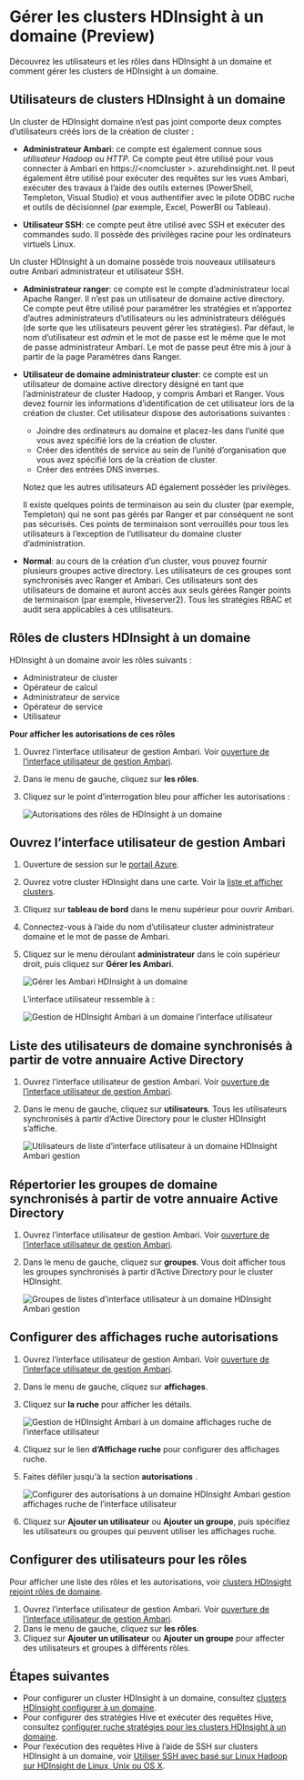 <properties
    pageTitle="Gérer les clusters à un domaine HDInsight | Microsoft Azure"
    description="Découvrez comment gérer les clusters HDInsight à un domaine"
    services="hdinsight"
    documentationCenter=""
    authors="saurinsh"
    manager="jhubbard"
    editor="cgronlun"
    tags=""/>

<tags
    ms.service="hdinsight"
    ms.devlang="na"
    ms.topic="article"
    ms.tgt_pltfrm="na"
    ms.workload="big-data"
    ms.date="10/25/2016"
    ms.author="saurinsh"/>

# <a name="manage-domain-joined-hdinsight-clusters-preview"></a>Gérer les clusters HDInsight à un domaine (Preview)



Découvrez les utilisateurs et les rôles dans HDInsight à un domaine et comment gérer les clusters de HDInsight à un domaine.

## <a name="users-of-domain-joined-hdinsight-clusters"></a>Utilisateurs de clusters HDInsight à un domaine

Un cluster de HDInsight domaine n’est pas joint comporte deux comptes d’utilisateurs créés lors de la création de cluster :

- **Administrateur Ambari**: ce compte est également connue sous *utilisateur Hadoop* ou *HTTP*. Ce compte peut être utilisé pour vous connecter à Ambari en https://&lt;nomcluster >. azurehdinsight.net. Il peut également être utilisé pour exécuter des requêtes sur les vues Ambari, exécuter des travaux à l’aide des outils externes (PowerShell, Templeton, Visual Studio) et vous authentifier avec le pilote ODBC ruche et outils de décisionnel (par exemple, Excel, PowerBI ou Tableau).

- **Utilisateur SSH**: ce compte peut être utilisé avec SSH et exécuter des commandes sudo. Il possède des privilèges racine pour les ordinateurs virtuels Linux.

Un cluster HDInsight à un domaine possède trois nouveaux utilisateurs outre Ambari administrateur et utilisateur SSH.

- **Administrateur ranger**: ce compte est le compte d’administrateur local Apache Ranger. Il n’est pas un utilisateur de domaine active directory. Ce compte peut être utilisé pour paramétrer les stratégies et n’apportez d’autres administrateurs d’utilisateurs ou les administrateurs délégués (de sorte que les utilisateurs peuvent gérer les stratégies). Par défaut, le nom d’utilisateur est *admin* et le mot de passe est le même que le mot de passe administrateur Ambari. Le mot de passe peut être mis à jour à partir de la page Paramètres dans Ranger.

- **Utilisateur de domaine administrateur cluster**: ce compte est un utilisateur de domaine active directory désigné en tant que l’administrateur de cluster Hadoop, y compris Ambari et Ranger. Vous devez fournir les informations d’identification de cet utilisateur lors de la création de cluster. Cet utilisateur dispose des autorisations suivantes :

    - Joindre des ordinateurs au domaine et placez-les dans l’unité que vous avez spécifié lors de la création de cluster.
    - Créer des identités de service au sein de l’unité d’organisation que vous avez spécifié lors de la création de cluster. 
    - Créer des entrées DNS inverses.

    Notez que les autres utilisateurs AD également posséder les privilèges. 

    Il existe quelques points de terminaison au sein du cluster (par exemple, Templeton) qui ne sont pas gérés par Ranger et par conséquent ne sont pas sécurisés. Ces points de terminaison sont verrouillés pour tous les utilisateurs à l’exception de l’utilisateur du domaine cluster d’administration. 

- **Normal**: au cours de la création d’un cluster, vous pouvez fournir plusieurs groupes active directory. Les utilisateurs de ces groupes sont synchronisés avec Ranger et Ambari. Ces utilisateurs sont des utilisateurs de domaine et auront accès aux seuls gérées Ranger points de terminaison (par exemple, Hiveserver2). Tous les stratégies RBAC et audit sera applicables à ces utilisateurs.

## <a name="roles-of-domain-joined-hdinsight-clusters"></a>Rôles de clusters HDInsight à un domaine

HDInsight à un domaine avoir les rôles suivants :

- Administrateur de cluster
- Opérateur de calcul
- Administrateur de service
- Opérateur de service
- Utilisateur

**Pour afficher les autorisations de ces rôles**

1. Ouvrez l’interface utilisateur de gestion Ambari.  Voir [ouverture de l’interface utilisateur de gestion Ambari](#open-the-ambari-management-ui).
2. Dans le menu de gauche, cliquez sur **les rôles**.
3. Cliquez sur le point d’interrogation bleu pour afficher les autorisations :

    ![Autorisations des rôles de HDInsight à un domaine](./media/hdinsight-domain-joined-manage/hdinsight-domain-joined-roles-permissions.png)

## <a name="open-the-ambari-management-ui"></a>Ouvrez l’interface utilisateur de gestion Ambari

1. Ouverture de session sur le [portail Azure](https://portal.azure.com).
2. Ouvrez votre cluster HDInsight dans une carte. Voir la [liste et afficher clusters](hdinsight-administer-use-management-portal.md#list-and-show-clusters).
3. Cliquez sur **tableau de bord** dans le menu supérieur pour ouvrir Ambari.
4. Connectez-vous à l’aide du nom d’utilisateur cluster administrateur domaine et le mot de passe de Ambari.
5. Cliquez sur le menu déroulant **administrateur** dans le coin supérieur droit, puis cliquez sur **Gérer les Ambari**.

    ![Gérer les Ambari HDInsight à un domaine](./media/hdinsight-domain-joined-manage/hdinsight-domain-joined-manage-ambari.png)

    L’interface utilisateur ressemble à :

    ![Gestion de HDInsight Ambari à un domaine l’interface utilisateur](./media/hdinsight-domain-joined-manage/hdinsight-domain-joined-ambari-management-ui.png)

## <a name="list-the-domain-users-synchronized-from-your-active-directory"></a>Liste des utilisateurs de domaine synchronisés à partir de votre annuaire Active Directory

1. Ouvrez l’interface utilisateur de gestion Ambari.  Voir [ouverture de l’interface utilisateur de gestion Ambari](#open-the-ambari-management-ui).
2. Dans le menu de gauche, cliquez sur **utilisateurs**. Tous les utilisateurs synchronisés à partir d’Active Directory pour le cluster HDInsight s’affiche.

    ![Utilisateurs de liste d’interface utilisateur à un domaine HDInsight Ambari gestion](./media/hdinsight-domain-joined-manage/hdinsight-domain-joined-ambari-management-ui-users.png)

## <a name="list-the-domain-groups-synchronized-from-your-active-directory"></a>Répertorier les groupes de domaine synchronisés à partir de votre annuaire Active Directory

1. Ouvrez l’interface utilisateur de gestion Ambari.  Voir [ouverture de l’interface utilisateur de gestion Ambari](#open-the-ambari-management-ui).
2. Dans le menu de gauche, cliquez sur **groupes**. Vous doit afficher tous les groupes synchronisés à partir d’Active Directory pour le cluster HDInsight.

    ![Groupes de listes d’interface utilisateur à un domaine HDInsight Ambari gestion](./media/hdinsight-domain-joined-manage/hdinsight-domain-joined-ambari-management-ui-groups.png)


## <a name="configure-hive-views-permissions"></a>Configurer des affichages ruche autorisations

1. Ouvrez l’interface utilisateur de gestion Ambari.  Voir [ouverture de l’interface utilisateur de gestion Ambari](#open-the-ambari-management-ui).
2. Dans le menu de gauche, cliquez sur **affichages**.
3. Cliquez sur **la ruche** pour afficher les détails.

    ![Gestion de HDInsight Ambari à un domaine affichages ruche de l’interface utilisateur](./media/hdinsight-domain-joined-manage/hdinsight-domain-joined-ambari-management-ui-hive-views.png)

4. Cliquez sur le lien **d’Affichage ruche** pour configurer des affichages ruche.
5. Faites défiler jusqu'à la section **autorisations** .

    ![Configurer des autorisations à un domaine HDInsight Ambari gestion affichages ruche de l’interface utilisateur](./media/hdinsight-domain-joined-manage/hdinsight-domain-joined-ambari-management-ui-hive-views-permissions.png)

6. Cliquez sur **Ajouter un utilisateur** ou **Ajouter un groupe**, puis spécifiez les utilisateurs ou groupes qui peuvent utiliser les affichages ruche. 

## <a name="configure-users-for-the-roles"></a>Configurer des utilisateurs pour les rôles

 Pour afficher une liste des rôles et les autorisations, voir [clusters HDInsight rejoint rôles de domaine](#roles-of-domain---joined-hdinsight-clusters).

1. Ouvrez l’interface utilisateur de gestion Ambari.  Voir [ouverture de l’interface utilisateur de gestion Ambari](#open-the-ambari-management-ui).
2. Dans le menu de gauche, cliquez sur **les rôles**.
3. Cliquez sur **Ajouter un utilisateur** ou **Ajouter un groupe** pour affecter des utilisateurs et groupes à différents rôles.
 
## <a name="next-steps"></a>Étapes suivantes

- Pour configurer un cluster HDInsight à un domaine, consultez [clusters HDInsight configurer à un domaine](hdinsight-domain-joined-configure.md).
- Pour configurer des stratégies Hive et exécuter des requêtes Hive, consultez [configurer ruche stratégies pour les clusters HDInsight à un domaine](hdinsight-domain-joined-run-hive.md).
- Pour l’exécution des requêtes Hive à l’aide de SSH sur clusters HDInsight à un domaine, voir [Utiliser SSH avec basé sur Linux Hadoop sur HDInsight de Linux, Unix ou OS X](hdinsight-hadoop-linux-use-ssh-unix.md#connect-to-a-domain-joined-hdinsight-cluster).
